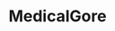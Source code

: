 ---
title: MedicalGore
crosslinks:
- livven
- youtubefactsbot
- popping
- ShittyLifeProTips
- scars
- funny
- Gore
- Gory
- jesuschristreddit
- botwatch
- Anatomy
- opiates
- commonsense
- gore
- alotabot
- piercing
- SweatyPalms
- WTF
- GorePicsandVids
- bonehurtingjuice
---